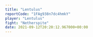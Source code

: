 ```yaml
---
title: "Lentulus"
reportCode: "1FAg938n7dc4hmkY"
player: "Lentulus"
fight: "Netherspite"
date: 2021-09-12T20:20:12.967000+00:00
---
```


